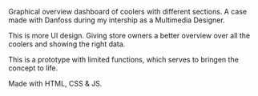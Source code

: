 Graphical overview dashboard of coolers with different sections. 
A case made with Danfoss during my intership as a Multimedia Designer. 

This is more UI design. Giving store owners a better overview over all the coolers and showing the right data. 

This is a prototype with limited functions, which serves to bringen the concept to life. 

Made with HTML, CSS & JS.
